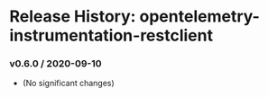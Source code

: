 # Release History: opentelemetry-instrumentation-restclient

### v0.6.0 / 2020-09-10

* (No significant changes)
